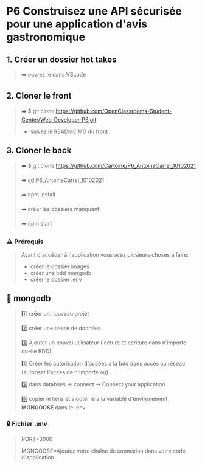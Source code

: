 # **P6 Construisez une API sécurisée pour une application d'avis gastronomique**

## 1. Créer un dossier hot takes

> ➡️ ouvrez le dans VScode

## 2. Cloner le front

> ➡️ $ git clone <https://github.com/OpenClassrooms-Student-Center/Web-Developer-P6.git>
>
> - suivez le README.MD du front

## 3. Cloner le back

> ➡️ $ git clone <https://github.com/Cartoine/P6_AntoineCarrel_10102021>
>
> ➡️ cd P6_AntoineCarrel_10102021
>
> ➡️ npm install
>
> ➡️ créer les dossiers manquant
>
> ➡️ npm start

### ⚠️ Prérequis

> Avant d'accéder à l'application vous avez plusieurs choses a faire:
>
> - créer le dossier images
> - créer une bdd mongodb
> - créer le dossier .env

## 📡 mongodb

> 1️⃣ créer un nouveau projet
>
> 2️⃣ créer une basse de données
>
> 3️⃣ Ajouter un nouvel utilisateur (lecture et ecriture dans n'importe quelle BDD)
>
> 4️⃣ Créer les autorisation d'accées a la bdd dans accés au réseau (autoriser l'accés de n'importe ou)
>
> 5️⃣ dans databses -> connect -> Connect your application
>
> 6️⃣ copier le liens et ajouter le a la variable d'environement **MONGOOSE** dans le .env

### 🔒 Fichier .env

> PORT=3000
>
> MONGOOSE=Ajoutez votre chaîne de connexion dans votre code d'application
